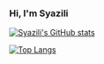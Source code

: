 ### Hi, I'm Syazili

<!--**syazilijuhari/syazilijuhari** is a ✨ _special_ ✨ repository because its `README.md` (this file) appears on your GitHub profile.-->

[![Syazili's GitHub stats](https://github-readme-stats.vercel.app/api?username=syazilijuhari&show_icons=true&theme=midnight-purple&custom_title=Syazili's+GitHub+Stats)](https://github.com/syazilijuhari/github-readme-stats) 


[![Top Langs](https://github-readme-stats.vercel.app/api/top-langs/?username=syazilijuhari&layout=compact&theme=midnight-purple&card_width=248px)](https://github.com/syazilijuhari/github-readme-stats)


<!--Here are some ideas to get you started:

- 🔭 I’m currently working on ...
- 🌱 I’m currently learning ...
- 👯 I’m looking to collaborate on ...
- 🤔 I’m looking for help with ...
- 💬 Ask me about ...
- 📫 How to reach me: ...
- 😄 Pronouns: ...
- ⚡ Fun fact: ...
-->

